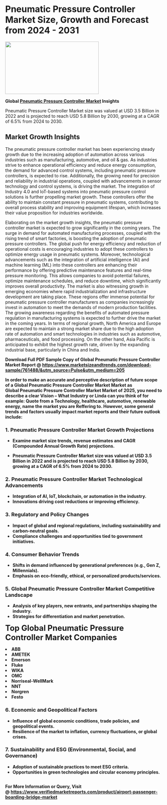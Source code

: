 <H1>Pneumatic Pressure Controller Market Size, Growth and Forecast from 2024 - 2031</H1><img class="aligncenter size-medium wp-image-584254" src="https://thirdeyenews.in/wp-content/uploads/2024/09/Global-Market-Research-300x168.jpeg" alt="" width="300" height="168" /><p><strong>Global&nbsp;<a href="https://www.marketsizeandtrends.com/download-sample/761488/&amp;utm_source=Pulse&amp;utm_medium=205">Pneumatic Pressure Controller Market</a> Insights</strong></p><p>Pneumatic Pressure Controller Market size was valued at USD 3.5 Billion in 2022 and is projected to reach USD 5.8 Billion by 2030, growing at a CAGR of 6.5% from 2024 to 2030.</p><p><h2>Market Growth Insights</h2> <p>The pneumatic pressure controller market has been experiencing steady growth due to the increasing adoption of automation across various industries such as manufacturing, automotive, and oil & gas. As industries strive to enhance operational efficiency and reduce energy consumption, the demand for advanced control systems, including pneumatic pressure controllers, is expected to rise. Additionally, the growing need for precision and reliability in industrial operations, coupled with advancements in sensor technology and control systems, is driving the market. The integration of Industry 4.0 and IoT-based systems into pneumatic pressure control solutions is further propelling market growth. These controllers offer the ability to maintain constant pressure in pneumatic systems, contributing to overall process stability and improving equipment lifespan, which increases their value proposition for industries worldwide.</p> <p><strong></strong></p> <p>Elaborating on the market growth insights, the pneumatic pressure controller market is expected to grow significantly in the coming years. The surge in demand for automated manufacturing processes, coupled with the rising trend of smart factories, is boosting the adoption of pneumatic pressure controllers. The global push for energy efficiency and reduction of operational costs is encouraging industries to adopt these controllers to optimize energy usage in pneumatic systems. Moreover, technological advancements such as the integration of artificial intelligence (AI) and machine learning (ML) into these controllers are enhancing their performance by offering predictive maintenance features and real-time pressure monitoring. This allows companies to avoid potential failures, optimize maintenance schedules, and reduce downtime, which significantly improves overall productivity. The market is also witnessing growth in emerging economies where rapid industrialization and infrastructure development are taking place. These regions offer immense potential for pneumatic pressure controller manufacturers as companies increasingly invest in automation to meet the demands of modern production facilities. The growing awareness regarding the benefits of automated pressure regulation in manufacturing systems is expected to further drive the market in the coming years. In terms of regional growth, North America and Europe are expected to maintain a strong market share due to the high adoption rate of automation and smart technologies in industries such as automotive, pharmaceuticals, and food processing. On the other hand, Asia Pacific is anticipated to exhibit the highest growth rate, driven by the expanding industrial base, particularly in China and India. <p><strong></p><p><span class=""><strong>Download Full PDF Sample Copy of Global Pneumatic Pressure Controller Market Report</strong> @ <a href="https://www.marketsizeandtrends.com/download-sample/761488/&amp;utm_source=Pulse&amp;utm_medium=205" target="_blank">https://www.marketsizeandtrends.com/download-sample/761488/&amp;utm_source=Pulse&amp;utm_medium=205</a></span></p><p>In order to make an accurate and perceptive description of future scope of a Global&nbsp;Pneumatic Pressure Controller Market Market as Global&nbsp;Pneumatic Pressure Controller Market Market of 2025, you need to describe a clear Vision &ndash; What Industry or Linda can you think of for example: Quote from a Technology, healthcare, automotive, renewable energy, name the market you are Reffering to. However, some general trends and factors usually impact market reports and their future outlook include:</p><h3>1.&nbsp;<strong>Pneumatic Pressure Controller Market Growth Projections</strong></h3><ul><li>Examine market size trends, revenue estimates and CAGR (Compounded Annual Growth Rate) projections.</li><li><p>Pneumatic Pressure Controller Market size was valued at USD 3.5 Billion in 2022 and is projected to reach USD 5.8 Billion by 2030, growing at a CAGR of 6.5% from 2024 to 2030.</p></li></ul><h3>2.&nbsp;<strong>Pneumatic Pressure Controller Market Technological Advancements</strong></h3><ul><li>Integration of AI, IoT, blockchain, or automation in the industry.</li><li>Innovations driving cost reductions or improving efficiency.</li></ul><h3>3.&nbsp;<strong>Regulatory and Policy Changes</strong></h3><ul><li>Impact of global and regional regulations, including sustainability and carbon-neutral goals.</li><li>Compliance challenges and opportunities tied to government initiatives.</li></ul><h3>4.&nbsp;<strong>Consumer Behavior Trends</strong></h3><ul><li>Shifts in demand influenced by generational preferences (e.g., Gen Z, Millennials).</li><li>Emphasis on eco-friendly, ethical, or personalized products/services.</li></ul><h3>5.&nbsp;<strong>Global Pneumatic Pressure Controller Market Competitive Landscape</strong></h3><ul><li>Analysis of key players, new entrants, and partnerships shaping the industry.</li><li>Strategies for differentiation and market penetration.</li></ul><p data-pm-slice="1 1 []"><span style="color: inherit; font-family: inherit; font-size: 25px;">Top Global Pneumatic Pressure Controller Market Companies</span></p><div class="" data-test-id=""><p><li>ABB</li><li> AMETEK</li><li> Emerson</li><li> Fluke</li><li> WIKA</li><li> OMC</li><li> Norriseal-WellMark</li><li> NNT</li><li> Norgren</li><li> Festo</li></p></div><h3>6.&nbsp;<strong>Economic and Geopolitical Factors</strong></h3><ul><li>Influence of global economic conditions, trade policies, and geopolitical events.</li><li>Resilience of the market to inflation, currency fluctuations, or global crises.</li></ul><h3>7.&nbsp;<strong>Sustainability and ESG (Environmental, Social, and Governance)</strong></h3><ul><li>Adoption of sustainable practices to meet ESG criteria.</li><li>Opportunities in green technologies and circular economy principles.</li></ul><h2><strong style="font-size: 14px;">For More Information or Query, Visit @&nbsp;</strong><a style="background-color: #ffffff; font-size: 14px;" href="https://www.marketsizeandtrends.com/report/pneumatic-pressure-controller-market/" target="_blank">https://www.verifiedmarketreports.com/product/airport-passenger-boarding-bridge-market</a></h2>
